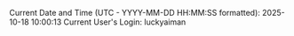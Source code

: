 Current Date and Time (UTC - YYYY-MM-DD HH:MM:SS formatted): 2025-10-18 10:00:13
Current User's Login: luckyaiman
